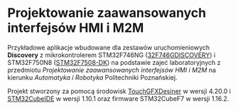 # Projektowanie zaawansowanych interfejsów HMI i M2M

Przykładowe aplikacje wbudowane dla zestawów uruchomieniowych **Discovery** z mikrokontrolerem STM32F746NG ([32F746GDISCOVERY](https://www.st.com/en/evaluation-tools/32f746gdiscovery.html)) i STM32F750N8 ([STM32F7508-DK](https://www.st.com/en/evaluation-tools/stm32f7508-dk.html)) na podstawie zajeć laboratoryjnych z przedmiotu *Projektowanie zaawansowanych interfejsów HMI i M2M* na kierunku *Automatyka i Robotyka* Politechniki Poznańskiej.

Projekt stworzony za pomocą środowisk [TouchGFXDesiner](https://www.st.com/en/development-tools/touchgfxdesigner.html) w wersji 4.20.0 i  [STM32CubeIDE](https://www.st.com/en/development-tools/stm32cubeide.html) w wersji 1.10.1 oraz firmware STM32CubeF7 w wersji 1.16.2.
